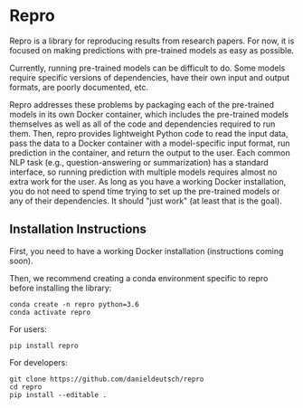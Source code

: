 # Repro
Repro is a library for reproducing results from research papers.
For now, it is focused on making predictions with pre-trained models as easy as possible.

Currently, running pre-trained models can be difficult to do.
Some models require specific versions of dependencies, have their own input and output formats, are poorly documented, etc.

Repro addresses these problems by packaging each of the pre-trained models in its own Docker container, which includes the pre-trained models themselves as well as all of the code and dependencies required to run them.
Then, repro provides lightweight Python code to read the input data, pass the data to a Docker container with a model-specific input format, run prediction in the container, and return the output to the user.
Each common NLP task (e.g., question-answering or summarization) has a standard interface, so running prediction with multiple models requires almost no extra work for the user. 
As long as you have a working Docker installation, you do not need to spend time trying to set up the pre-trained models or any of their dependencies.
It should "just work" (at least that is the goal).

## Installation Instructions
First, you need to have a working Docker installation (instructions coming soon).

Then, we recommend creating a conda environment specific to repro before installing the library:
```shell script
conda create -n repro python=3.6
conda activate repro
```

For users:
```shell script
pip install repro
```

For developers:
```shell script
git clone https://github.com/danieldeutsch/repro
cd repro
pip install --editable .
```                                       